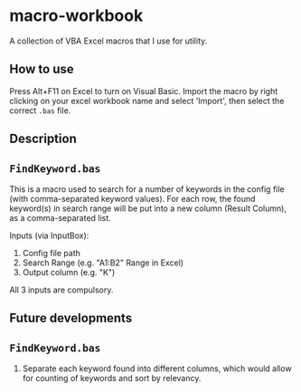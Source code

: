 # macro-workbook
A collection of VBA Excel macros that I use for utility.

## How to use
Press Alt+F11 on Excel to turn on Visual Basic. Import the macro by right clicking on your excel workbook name and select 'Import', then select the correct ```.bas``` file.

## Description
```FindKeyword.bas```
---------------------
This is a macro used to search for a number of keywords in the config file (with comma-separated keyword values). For each row, the found keyword(s) in search range will be put into a new column (Result Column), as a comma-separated list.

Inputs (via InputBox):
1. Config file path
2. Search Range (e.g. "A1:B2" Range in Excel)
3. Output column (e.g. "K")

All 3 inputs are compulsory.

## Future developments
```FindKeyword.bas```
---------------------
1. Separate each keyword found into different columns, which would allow for counting of keywords and sort by relevancy.
